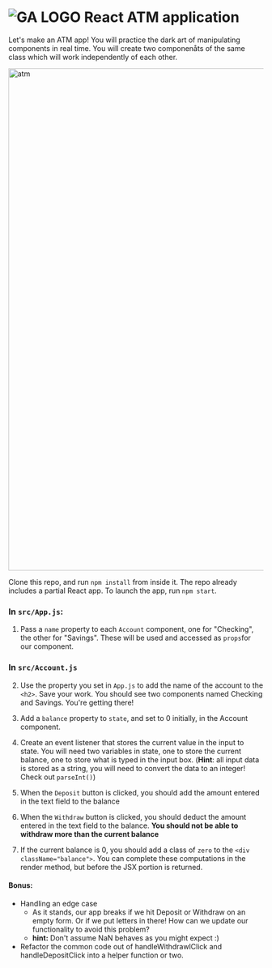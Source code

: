 # ![GA LOGO](https://camo.githubusercontent.com/6ce15b81c1f06d716d753a61f5db22375fa684da/68747470733a2f2f67612d646173682e73332e616d617a6f6e6177732e636f6d2f70726f64756374696f6e2f6173736574732f6c6f676f2d39663838616536633963333837313639306533333238306663663535376633332e706e67) React ATM application

Let's make an ATM app! You will practice the dark art of manipulating components in real time.  You will create two componenåts of the same class which will work independently of each other.  

<img width="992" alt="atm" src="https://cloud.githubusercontent.com/assets/4304660/24376818/18c39a82-12f2-11e7-81e7-af618c22b3ed.png">


Clone this repo, and run `npm install` from inside it. The repo already includes a partial React app. To launch the app, run `npm start`.

### In `src/App.js`:
1. Pass a `name` property to each `Account` component, one for "Checking", the other for "Savings".  These will be used and accessed as `props`for our component.


### In `src/Account.js`

2. Use the property you set in `App.js` to add the name of the account to the `<h2>`.
    Save your work. You should see two components named Checking and Savings.  You're getting there!


3. Add a `balance` property to `state`, and set to 0 initially, in the Account component.


4. Create an event listener that stores the current value in the input to state. You will need two variables in state, one to store the current balance, one to store what is typed in the input box. (**Hint**: all input data is stored as a string, you will need to convert the data to an integer! Check out `parseInt()`)

5. When the `Deposit` button is clicked, you should add the amount entered in the text field to the balance



6. When the `Withdraw` button is clicked, you should deduct the amount entered in the text field to the balance.  **You should not be able to withdraw more than the current balance**


7. If the current balance is 0, you should add a class of `zero` to the `<div className="balance">`. You can complete these computations in the render method, but before the JSX portion is returned.

#### Bonus: 

- Handling an edge case
    - As it stands, our app breaks if we hit Deposit or Withdraw on an empty form. Or if we put letters in there! How can we update our functionality to avoid this problem?
    - **hint:** Don't assume NaN behaves as you might expect :)
- Refactor the common code out of handleWithdrawlClick and handleDepositClick into a helper function or two.
